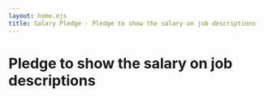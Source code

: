 ```yaml
---
layout: home.ejs
title: Salary Pledge · Pledge to show the salary on job descriptions
---
```


# Pledge to show the salary on job descriptions
